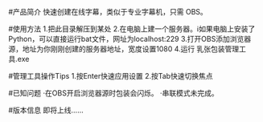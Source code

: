 #产品简介
快速创建在线字幕，类似于专业字幕机，只需 OBS。

#使用方法
1.把此目录解压到某处
2.在电脑上建一个服务器。ℹ如果电脑上安装了Python，可以直接运行bat文件，网址为localhost:229
3.打开OBS添加浏览器源，地址为你刚刚创建的服务器地址，宽度设置1080
4.运行 乳张包装管理工具.exe

#管理工具操作Tips
1.按Enter快速应用设置
2.按Tab快速切换焦点

#已知问题
·在OBS开启浏览器源时包装会闪烁。
·串联模式未完成。

#版本信息
即将上线……